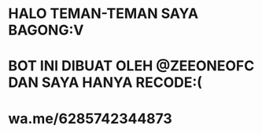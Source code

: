 # HALO TEMAN-TEMAN SAYA BAGONG:V
# BOT INI DIBUAT OLEH @ZEEONEOFC DAN SAYA HANYA RECODE:(
# wa.me/6285742344873
